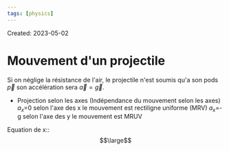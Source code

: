 ```yaml
---
tags: [physics] 
---
```

Created: 2023-05-02

# Mouvement d'un projectile
Si on néglige la résistance de l'air, le projectile n'est soumis qu'a son pods $\vec{p}$ son accélération sera $\vec{a}=\vec{g}$.

- Projection selon les axes (Indépendance du mouvement selon les axes)
$a_{x}$=0 selon l'axe des x le mouvement est rectiligne uniforme (MRV)
$a_{x}$=-g selon l'axe des y le mouvement est MRUV

Equation de x::$$\large$$